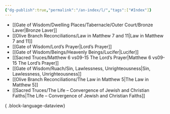 ```yaml
---
{"dg-publish":true,"permalink":"/an-index/l/","tags":["#Index"]}
---
```



- [[Gate of Wisdom/Dwelling Places/Tabernacle/Outer Court/Bronze Laver\|Bronze Laver]]
- [[Olive Branch Reconciliations/Law in Matthew 7 and 11\|Law in Matthew 7 and 11]]
- [[Gate of Wisdom/Lord’s Prayer\|Lord’s Prayer]]
- [[Gate of Wisdom/Beings/Heavenly Beings/Lucifer\|Lucifer]]
- [[Sacred Truces/Matthew 6 vs09-15 The Lord’s Prayer\|Matthew 6 vs09-15 The Lord’s Prayer]]
- [[Gate of Wisdom/Ruach/Sin, Lawlessness, Unrighteousness\|Sin, Lawlessness, Unrighteousness]]
- [[Olive Branch Reconciliations/The Law in Matthew 5\|The Law in Matthew 5]]
- [[Sacred Truces/The Life – Convergence of Jewish and Christian Faiths\|The Life – Convergence of Jewish and Christian Faiths]]

{ .block-language-dataview}